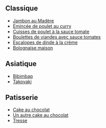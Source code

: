
Classique
---------

* [Jambon au Madère](/jambon_madere.md)
* [Emincée de poulet au curry](/emince_poulet_curry.md)
* [Cuisses de poulet à la sauce tomate](/cuisse_poulet_tomates.md)
* [Boulettes de viandes avec sauce tomates](/cuisse_poulet_tomates.md)
* [Escalopes de dinde à la crème](/escaplopes_dinde_sauce_creme.md)
* [Bolognaise maison](/bolognaise.md)

Asiatique
---------

* [Bibimbap](/bibimbap.md)
* [Takoyaki](/takoyaki.md)

Patisserie
----------

* [Cake au chocolat](/cake_au_chocolat.md)
* [Un autre cake au chocolat](/cake_au_chocolat2.md)
* [Tresse](/tresse.md)
